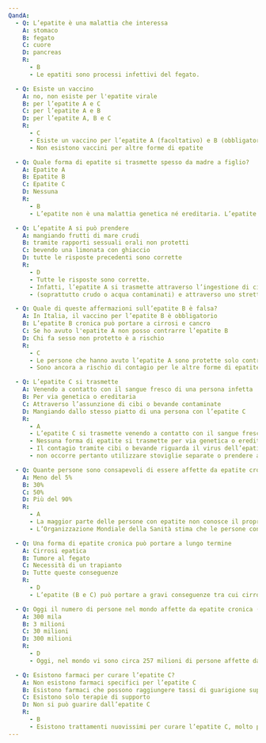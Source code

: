 ```yaml
---
QandA:
  - Q: L’epatite è una malattia che interessa
    A: stomaco
    B: fegato
    C: cuore
    D: pancreas
    R:
      - B
      - Le epatiti sono processi infettivi del fegato.

  - Q: Esiste un vaccino
    A: no, non esiste per l'epatite virale
    B: per l’epatite A e C
    C: per l’epatite A e B
    D: per l’epatite A, B e C
    R:
      - C
      - Esiste un vaccino per l’epatite A (facoltativo) e B (obbligatorio).
      - Non esistono vaccini per altre forme di epatite

  - Q: Quale forma di epatite si trasmette spesso da madre a figlio?
    A: Epatite A
    B: Epatite B
    C: Epatite C
    D: Nessuna
    R:
      - B
      - L’epatite non è una malattia genetica né ereditaria. L’epatite B si può trasmettere da madre a figlio durante il parto, ma può essere prevenuta se la madre è consapevole di avere l’epatite e se l’immunoglobulina (farmaco specifico viene somministrata al neonato entro 12-24 ore dalla nascita. In casi molto rari, anche l’epatite C può essere trasmessa da madre a figlio al momento del parto.

  - Q: L’epatite A si può prendere
    A: mangiando frutti di mare crudi
    B: tramite rapporti sessuali orali non protetti
    C: bevendo una limonata con ghiaccio
    D: tutte le risposte precedenti sono corrette
    R:
      - D
      - Tutte le risposte sono corrette.
      - Infatti, l’epatite A si trasmette attraverso l’ingestione di cibo
      - (soprattutto crudo o acqua contaminati) e attraverso uno stretto contatto con una persona infetta.

  - Q: Quale di queste affermazioni sull’epatite B è falsa?
    A: In Italia, il vaccino per l’epatite B è obbligatorio
    B: L’epatite B cronica può portare a cirrosi e cancro
    C: Se ho avuto l'epatite A non posso contrarre l’epatite B
    D: Chi fa sesso non protetto è a rischio
    R:
      - C
      - Le persone che hanno avuto l’epatite A sono protette solo contro l’epatite A.
      - Sono ancora a rischio di contagio per le altre forme di epatite.

  - Q: L’epatite C si trasmette
    A: Venendo a contatto con il sangue fresco di una persona infetta
    B: Per via genetica o ereditaria
    C: Attraverso l’assunzione di cibi o bevande contaminate
    D: Mangiando dallo stesso piatto di una persona con l’epatite C
    R:
      - A
      - L’epatite C si trasmette venendo a contatto con il sangue fresco di una persona infetta.
      - Nessuna forma di epatite si trasmette per via genetica o ereditaria.
      - Il contagio tramite cibi o bevande riguarda il virus dell’epatite A, ma non l’epatite C. Non ci sono motivi per temere il contagio a tavola
      - non occorre pertanto utilizzare stoviglie separate o prendere altre precauzioni del genere. Il virus dell’epatite C non si trasmette attraverso il contatto fisico, gli starnuti, la tosse e neppure mangiando dallo stesso piatto.

  - Q: Quante persone sono consapevoli di essere affette da epatite cronica?
    A: Meno del 5%
    B: 30%
    C: 50%
    D: Più del 90%
    R:
      - A
      - La maggior parte delle persone con epatite non conosce il proprio stato.
      - L’Organizzazione Mondiale della Sanità stima che le persone consapevoli di essere affette da epatite siano meno del 5%.

  - Q: Una forma di epatite cronica può portare a lungo termine
    A: Cirrosi epatica
    B: Tumore al fegato
    C: Necessità di un trapianto
    D: Tutte queste conseguenze
    R:
      - D
      - L’epatite (B e C) può portare a gravi conseguenze tra cui cirrosi, cancro al fegato e necessità di un trapianto, soprattutto in assenza di una diagnosi precoce.

  - Q: Oggi il numero di persone nel mondo affette da epatite cronica (B e C) è di circa
    A: 300 mila
    B: 3 milioni
    C: 30 milioni
    D: 300 milioni
    R:
      - D
      - Oggi, nel mondo vi sono circa 257 milioni di persone affette da epatite B cronica e 71 milioni di persone affette da epatite C cronica.

  - Q: Esistono farmaci per curare l’epatite C?
    A: Non esistono farmaci specifici per l’epatite C
    B: Esistono farmaci che possono raggiungere tassi di guarigione superiori al 95%
    C: Esistono solo terapie di supporto
    D: Non si può guarire dall’epatite C
    R:
      - B
      - Esistono trattamenti nuovissimi per curare l’epatite C, molto più efficaci, sicuri e tollerabili rispetto alle terapie più vecchie, che garantiscono tassi di guarigione superiori al 95%. Il problema è che la malattia è spesso asintomatica e vi sono moltissime persone che non sanno di avere l’epatite.
---
```


<QuizLayout/>
